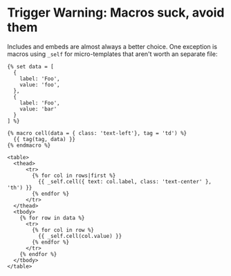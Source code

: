 # Trigger Warning: Macros suck, avoid them

Includes and embeds are almost always a better choice.
One exception is macros using `_self` for micro-templates that aren't worth an separate file:

```twig
{% set data = [
  {
    label: 'Foo',
    value: 'foo',
  },
  {
    label: 'Foo',
    value: 'bar'
  }
] %}

{% macro cell(data = { class: 'text-left'}, tag = 'td') %}
  {{ tag(tag, data) }}
{% endmacro %}

<table>
  <thead>
      <tr>
        {% for col in rows|first %}
          {{ _self.cell({ text: col.label, class: 'text-center' }, 'th') }}
        {% endfor %}
      </tr>
  </thead>
  <tbody>
    {% for row in data %}
      <tr>
        {% for col in row %}
          {{ _self.cell(col.value) }}
        {% endfor %}
      </tr>
    {% endfor %}
  </tbody>
</table>
```
